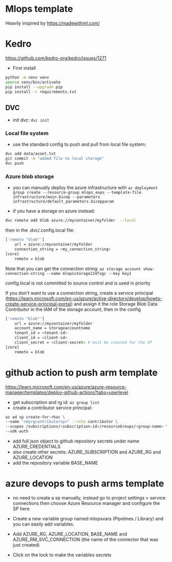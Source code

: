# Mlops template

Heavily inspired by https://madewithml.com/


# Kedro
https://github.com/kedro-org/kedro/issues/1271



- First install

```bash
python -m venv venv
source venv/bin/activate
pip install --upgrade pip
pip install -r requirements.txt
```

## DVC

- init dvc: `dvc init`

### Local file system

- use the standard config to push and pull from local file system:

```bash
dvc add data/asset.txt
git commit -m "added file to local storage"
dvc push
```

### Azure blob storage

- you can manually deploy the azure infrastructure with `az deployment group create --resource-group mlops_exps --template-file infrastructure/main.bicep --parameters infrastructure/default_parameters.bicepparam`

- if you have a storage on azure instead:

```bash
dvc remote add blob azure://mycontainer/myfolder  --local
```

then in the .dvc/.config.local file:

```bash
['remote "blob"']
    url = azure://mycontainer/myfolder
    connection_string = <my_connection_string>
[core]
    remote = blob
```

Note that you can get the connection string: `az storage account show-connection-string --name mlopsstorage124fxgc --key key1`

config.local is not committed to source control and is used in priority

If you don't want to use a connection string, create a service principal (https://learn.microsoft.com/en-us/azure/active-directory/develop/howto-create-service-principal-portal) and assign it the role Storage Blob Data Contributor in the IAM of the storage account, then in the config

```bash
['remote "blob"']
    url = azure://mycontainer/myfolder
    account_name = storageaccountname
    tenant_id = <tenant-id>
    client_id = <client-id>
    client_secret = <client-secret> # must be created for the SP
[core]
    remote = blob
```


# github action to push arm template
https://learn.microsoft.com/en-us/azure/azure-resource-manager/templates/deploy-github-actions?tabs=userlevel

- get subscription and rg id: `az group list`
- create a contributor service principal:
```bash
az ad sp create-for-rbac \
--name "<myrgcontributorsp>" --role contributor \
--scopes /subscriptions/<subscription-id>/resourceGroups/<group-name> \
--sdk-auth
```
- add full json object to github repository secrets under name AZURE_CREDENTIALS
- also create other secrets: AZURE_SUBSCRIPTION and AZURE_RG and AZURE_LOCATION
- add the repository variable BASE_NAME

# azure devops to push arms template

- no need to create a sp manually, instead go to project settings > service connections
then choose Azure Resource manager and configure the SP here

- Create a new variable group named mlopsvars (Pipelines / Library) and you can easily add variables.
- Add AZURE_RG, AZURE_LOCATION, BASE_NAME and AZURE_RM_SVC_CONNECTION (the name of the connector that was just created)
- Click on the lock to make the variables secrets

